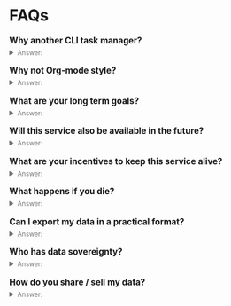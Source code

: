# FAQs

<div id="faqs-page">

<style>
  #faqs-page summary {
    cursor: pointer;
    opacity: 0.6;
  }
  #faqs-page h2 {
    font-size: 1.1em;
    margin: 1em 0 0.2em 0;
  }
</style>


## Why another CLI task manager?

<details>
  <summary><small>Answer:</small></summary>

[Taskwarrior] has been the gold standard for CLI task managers so far.
However, I repeatedly lost tasks due to [weird bugs]
and syncing issues.
I also found several UI decisions inept and wanted something
with a better workflow.
But probably most importantly I couldn't see myself contributing
to a C++ project.
I had been working with C++ at university and it wasn't pleasant.

To sum it up: I finally wanted something which I could fully own
and use until the end of days.
That means:

- Does not suddenly get bought by a bigger fish and get closed down
    or made unusable (looking at you [Wunderlist])
- Is written in a high-performance programming language,
    yet gives me lot's of guarantees about the code's stability
    and makes it easy for other developers to contribute
- Free software
- With a stable, future proof, powerful, and fast backend
    (currently [SQLite], but support for plain files and Git is planned)

[Wunderlist]:
  https://www.theverge.com/2018/3/21/17146308/microsoft-wunderlist-to-do-app-acquisition-complicated
[SQLite]: https://sqlite.org
[Taskwarrior]: https://taskwarrior.org
[weird bugs]: https://github.com/GothenburgBitFactory/taskwarrior/issues/1831

</details>


## Why not Org-mode style?

<details>
  <summary><small>Answer:</small></summary>

I don't like [Org-mode]'s' unstructured combination
of outlining, notes and tasks.
Furthermore I don't like interactive document editing UIs in the terminal.
I prefer REPL style apps which adhere to UNIX conventions and let
me compose them easily with other CLI tools.

This, however, is just a personal preference
and otherwise [Org-mode] is certainly a good solution.
Also check out [Smos],
which is another powerful tree-based editor with extra focus
on [Getting Things Done].

[Org-mode]: https://orgmode.org/
[Smos]: https://smos.cs-syd.eu/
[Getting Things Done]: https://en.wikipedia.org/wiki/Getting_Things_Done

</details>


## What are your long term goals?

<details>
  <summary><small>Answer:</small></summary>

For the product roadmap check out the [dedicated page for it](/roadmap)

However, this project is not just about the product,
but just as well about the underlying values.
Big companies are good at offering you fancy products without
clarifying any of the adjacent issues which are crucial for
an outstanding user experience beyond the product itself:

- Will this service also be available in the future?
- What are your incentives to keep this service alive?
- What happens if the company dies?
- Can I export my data in a practical format?
- Who has data sovereignty?
- How do you share / sell my data?
- …

</details>


## Will this service also be available in the future?

<details>
  <summary><small>Answer:</small></summary>

[The code](https://github.com/ad-si/TaskLite)
is completely free open source software and compiling and using it
is straight forward.
Whatever happens to me, TaskLite will always be available in this way.

</details>


## What are your incentives to keep this service alive?

<details>
  <summary><small>Answer:</small></summary>

I'm using it daily and it has become something like my second brain.
Since I'm not interested in abandoning my brain,
it will be maintained and further developed in the future.

</details>


## What happens if you die?

<details>
  <summary><small>Answer:</small></summary>

A good friend has access to the repository and
can transfer it to the community.

</details>


## Can I export my data in a practical format?

<details>
  <summary><small>Answer:</small></summary>

Not locking you in is one of the most important aspects of TaskLite.
Therefore it supports numerous export formats:

- [NDJSON](http://ndjson.org/) - One JSON object per task
- CSV
- SQL
- Direct access to the SQLite database

For more information check out the
[export documentation](/usage/cli.html#export)

</details>


## Who has data sovereignty?

<details>
  <summary><small>Answer:</small></summary>

All your data is stored in **your** TaskLite database on **your** computer.
No analytics data or data of any other kind gets transfered to a third party
during the usage of TaskLite.

</details>


## How do you share / sell my data?

<details>
  <summary><small>Answer:</small></summary>

We do not have access to any of your data!

</details>

</div>
